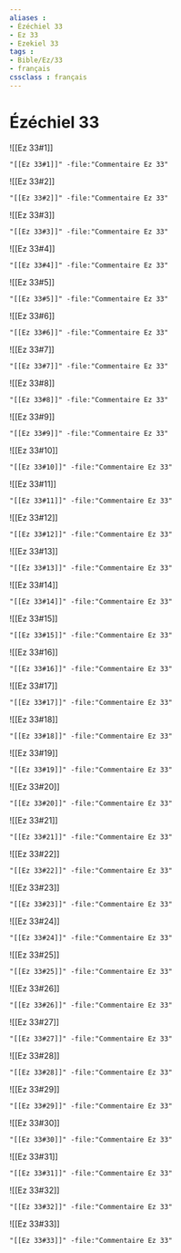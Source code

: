 ```yaml
---
aliases : 
- Ézéchiel 33
- Ez 33
- Ezekiel 33
tags : 
- Bible/Ez/33
- français
cssclass : français
---
```


# Ézéchiel 33

![[Ez 33#1]]

```query
"[[Ez 33#1]]" -file:"Commentaire Ez 33"
```

![[Ez 33#2]]

```query
"[[Ez 33#2]]" -file:"Commentaire Ez 33"
```

![[Ez 33#3]]

```query
"[[Ez 33#3]]" -file:"Commentaire Ez 33"
```

![[Ez 33#4]]

```query
"[[Ez 33#4]]" -file:"Commentaire Ez 33"
```

![[Ez 33#5]]

```query
"[[Ez 33#5]]" -file:"Commentaire Ez 33"
```

![[Ez 33#6]]

```query
"[[Ez 33#6]]" -file:"Commentaire Ez 33"
```

![[Ez 33#7]]

```query
"[[Ez 33#7]]" -file:"Commentaire Ez 33"
```

![[Ez 33#8]]

```query
"[[Ez 33#8]]" -file:"Commentaire Ez 33"
```

![[Ez 33#9]]

```query
"[[Ez 33#9]]" -file:"Commentaire Ez 33"
```

![[Ez 33#10]]

```query
"[[Ez 33#10]]" -file:"Commentaire Ez 33"
```

![[Ez 33#11]]

```query
"[[Ez 33#11]]" -file:"Commentaire Ez 33"
```

![[Ez 33#12]]

```query
"[[Ez 33#12]]" -file:"Commentaire Ez 33"
```

![[Ez 33#13]]

```query
"[[Ez 33#13]]" -file:"Commentaire Ez 33"
```

![[Ez 33#14]]

```query
"[[Ez 33#14]]" -file:"Commentaire Ez 33"
```

![[Ez 33#15]]

```query
"[[Ez 33#15]]" -file:"Commentaire Ez 33"
```

![[Ez 33#16]]

```query
"[[Ez 33#16]]" -file:"Commentaire Ez 33"
```

![[Ez 33#17]]

```query
"[[Ez 33#17]]" -file:"Commentaire Ez 33"
```

![[Ez 33#18]]

```query
"[[Ez 33#18]]" -file:"Commentaire Ez 33"
```

![[Ez 33#19]]

```query
"[[Ez 33#19]]" -file:"Commentaire Ez 33"
```

![[Ez 33#20]]

```query
"[[Ez 33#20]]" -file:"Commentaire Ez 33"
```

![[Ez 33#21]]

```query
"[[Ez 33#21]]" -file:"Commentaire Ez 33"
```

![[Ez 33#22]]

```query
"[[Ez 33#22]]" -file:"Commentaire Ez 33"
```

![[Ez 33#23]]

```query
"[[Ez 33#23]]" -file:"Commentaire Ez 33"
```

![[Ez 33#24]]

```query
"[[Ez 33#24]]" -file:"Commentaire Ez 33"
```

![[Ez 33#25]]

```query
"[[Ez 33#25]]" -file:"Commentaire Ez 33"
```

![[Ez 33#26]]

```query
"[[Ez 33#26]]" -file:"Commentaire Ez 33"
```

![[Ez 33#27]]

```query
"[[Ez 33#27]]" -file:"Commentaire Ez 33"
```

![[Ez 33#28]]

```query
"[[Ez 33#28]]" -file:"Commentaire Ez 33"
```

![[Ez 33#29]]

```query
"[[Ez 33#29]]" -file:"Commentaire Ez 33"
```

![[Ez 33#30]]

```query
"[[Ez 33#30]]" -file:"Commentaire Ez 33"
```

![[Ez 33#31]]

```query
"[[Ez 33#31]]" -file:"Commentaire Ez 33"
```

![[Ez 33#32]]

```query
"[[Ez 33#32]]" -file:"Commentaire Ez 33"
```

![[Ez 33#33]]

```query
"[[Ez 33#33]]" -file:"Commentaire Ez 33"
```

